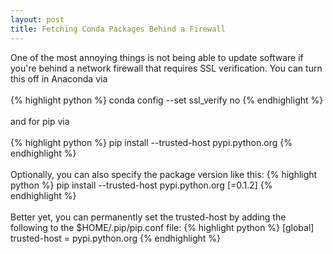```yaml
---
layout: post
title: Fetching Conda Packages Behind a Firewall
---
```


<!--
<img class="img-left" align="left" src="{{ site.url }}/images/">
-->

One of the most annoying things is not being able to update software if you're behind a network firewall that requires SSL verification. You can turn this off in Anaconda via
<br><br>
{% highlight python %}
conda config --set ssl_verify no
{% endhighlight %}
<br><br>
and for pip via
<br><br>
{% highlight python %}
pip install --trusted-host pypi.python.org <package name>
{% endhighlight %}
<br><br>
Optionally, you can also specify the package version like this:
{% highlight python %}
pip install --trusted-host pypi.python.org <package name>[=0.1.2]
{% endhighlight %}
<br><br>
Better yet, you can permanently set the trusted-host by adding the following to the $HOME/.pip/pip.conf file:
{% highlight python %}
[global]
trusted-host = pypi.python.org
{% endhighlight %}

